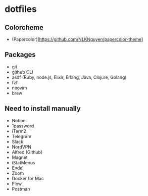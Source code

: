# dotfiles
## Colorcheme
* (Papercolor)[https://github.com/NLKNguyen/papercolor-theme]
## Packages
* git
* github CLI
* asdf (Ruby, node.js, Elixir, Erlang, Java, Clojure, Golang)
* fzf
* neovim
* brew

## Need to install manually
* Notion
* 1password
* iTerm2
* Telegram
* Slack
* NordVPN
* Alfred (Github)
* Magnet
* iStatMenus
* Endel
* Zoom
* Docker for Mac
* Flow
* Postman

